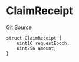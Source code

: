 # ClaimReceipt
[Git Source](https://github.com/marigoldlabs/fjord-token/blob/e9ab36b35e88b3df615f78df9526e5509e82789f/src/FjordStaking.sol)


```solidity
struct ClaimReceipt {
    uint16 requestEpoch;
    uint256 amount;
}
```

